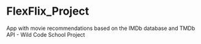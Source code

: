 # FlexFlix_Project
App with movie recommendations based on the IMDb database and TMDb API - Wild Code School Project
